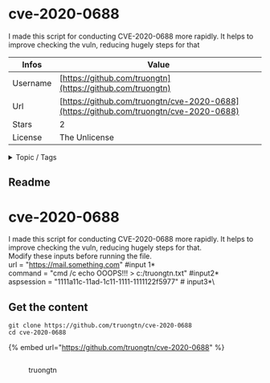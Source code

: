 # cve-2020-0688

I made this script for conducting CVE-2020-0688 more rapidly. It helps to improve checking the vuln, reducing hugely steps for that

| Infos    | Value                                                              |
| -------- | -------------------------------------------------------------------|
| Username | [https://github.com/truongtn](https://github.com/truongtn) |
| Url      | [https://github.com/truongtn/cve-2020-0688](https://github.com/truongtn/cve-2020-0688)                                               |
| Stars    | 2                                                          |
| License  | The Unlicense                                                        |

<details>

<summary>Topic / Tags</summary>



</details>

## Readme

# cve-2020-0688
I made this script for conducting CVE-2020-0688 more rapidly. It helps to improve checking the vuln, reducing hugely steps for that.\
Modify these inputs before running the file.\
url = "https://mail.something.com" #input 1*\
command = "cmd /c echo OOOPS!!! > c:/truongtn.txt" #input2*\
aspsession = "1111a11c-11ad-1c11-1111-1111122f5977"  # input3*\



## Get the content

```
git clone https://github.com/truongtn/cve-2020-0688
cd cve-2020-0688
```

{% embed url="https://github.com/truongtn/cve-2020-0688" %}

<figure><img src="https://avatars.githubusercontent.com/u/11813006?v=4" alt=""><figcaption><p>truongtn</p></figcaption></figure>
